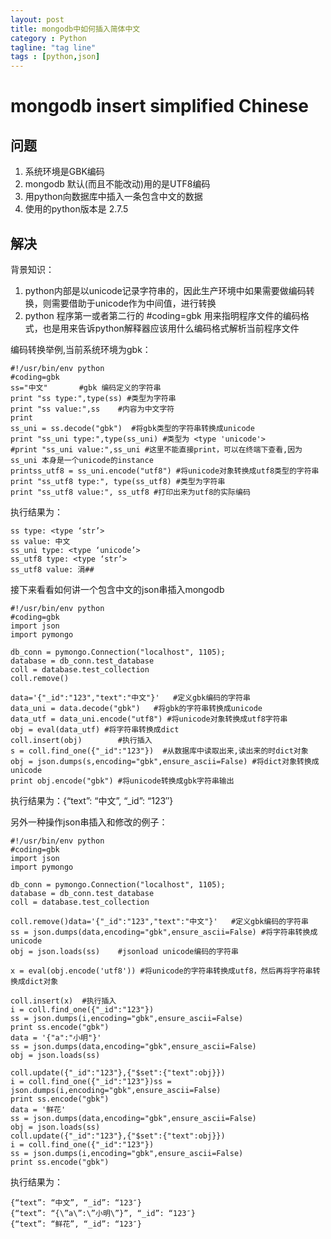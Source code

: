 ```yaml
---
layout: post
title: mongodb中如何插入简体中文
category : Python
tagline: "tag line"
tags : [python,json]
---
```




# mongodb insert simplified Chinese

## 问题

1. 系统环境是GBK编码
2. mongodb 默认(而且不能改动)用的是UTF8编码
3. 用python向数据库中插入一条包含中文的数据
4. 使用的python版本是 2.7.5

## 解决

背景知识：

1. python内部是以unicode记录字符串的，因此生产环境中如果需要做编码转换，则需要借助于unicode作为中间值，进行转换
2. python 程序第一或者第二行的 #coding=gbk 用来指明程序文件的编码格式，也是用来告诉python解释器应该用什么编码格式解析当前程序文件

编码转换举例,当前系统环境为gbk：

<!-- lang:python -->

	#!/usr/bin/env python
	#coding=gbk
	ss="中文"       #gbk 编码定义的字符串
	print "ss type:",type(ss) #类型为字符串
	print "ss value:",ss    #内容为中文字符
	print 
	ss_uni = ss.decode("gbk")  #将gbk类型的字符串转换成unicode
	print "ss_uni type:",type(ss_uni) #类型为 <type 'unicode'>
	#print "ss_uni value:",ss_uni #这里不能直接print，可以在终端下查看,因为ss_uni 本身是一个unicode的instance
	printss_utf8 = ss_uni.encode("utf8") #将unicode对象转换成utf8类型的字符串
	print "ss_utf8 type:", type(ss_utf8) #类型为字符串
	print "ss_utf8 value:", ss_utf8 #打印出来为utf8的实际编码
	
	
执行结果为：

<!-- lang:python -->
	ss type: <type ‘str’>
	ss value: 中文
	ss_uni type: <type ‘unicode’>
	ss_utf8 type: <type ‘str’>
	ss_utf8 value: 涓##

接下来看看如何讲一个包含中文的json串插入mongodb

<!-- lang:python -->
	#!/usr/bin/env python
	#coding=gbk
	import json
	import pymongo
	
	db_conn = pymongo.Connection("localhost", 1105);
	database = db_conn.test_database
	coll = database.test_collection
	coll.remove()
	
	data='{"_id":"123","text":"中文"}'   #定义gbk编码的字符串
	data_uni = data.decode("gbk")   #将gbk的字符串转换成unicode
	data_utf = data_uni.encode("utf8") #将unicode对象转换成utf8字符串
	obj = eval(data_utf) #将字符串转换成dict
	coll.insert(obj)        #执行插入
	s = coll.find_one({"_id":"123"})  #从数据库中读取出来,读出来的时dict对象
	obj = json.dumps(s,encoding="gbk",ensure_ascii=False) #将dict对象转换成unicode
	print obj.encode("gbk") #将unicode转换成gbk字符串输出
	

执行结果为：{“text”: “中文”, “_id”: “123″}

另外一种操作json串插入和修改的例子：

<!-- lang:python -->
	#!/usr/bin/env python
	#coding=gbk
	import json
	import pymongo
	
	db_conn = pymongo.Connection("localhost", 1105);
	database = db_conn.test_database
	coll = database.test_collection
	
	coll.remove()data='{"_id":"123","text":"中文"}'   #定义gbk编码的字符串
	ss = json.dumps(data,encoding="gbk",ensure_ascii=False) #将字符串转换成unicode
	obj = json.loads(ss)    #jsonload unicode编码的字符串
	
	x = eval(obj.encode('utf8')) #将unicode的字符串转换成utf8，然后再将字符串转换成dict对象
	
	coll.insert(x)  #执行插入
	i = coll.find_one({"_id":"123"})
	ss = json.dumps(i,encoding="gbk",ensure_ascii=False)
	print ss.encode("gbk")
	data = '{"a":"小明"}'
	ss = json.dumps(data,encoding="gbk",ensure_ascii=False)
	obj = json.loads(ss)
	
	coll.update({"_id":"123"},{"$set":{"text":obj}})
	i = coll.find_one({"_id":"123"})ss = json.dumps(i,encoding="gbk",ensure_ascii=False)
	print ss.encode("gbk")
	data = '鲜花'
	ss = json.dumps(data,encoding="gbk",ensure_ascii=False)
	obj = json.loads(ss)
	coll.update({"_id":"123"},{"$set":{"text":obj}})
	i = coll.find_one({"_id":"123"})
	ss = json.dumps(i,encoding="gbk",ensure_ascii=False)
	print ss.encode("gbk")
	
	
执行结果为：

<!-- lang:python -->
	{“text”: “中文”, “_id”: “123″}
	{“text”: “{\”a\”:\”小明\”}”, “_id”: “123″}
	{“text”: “鲜花”, “_id”: “123″} 

